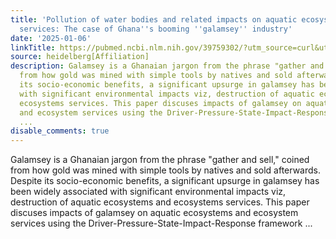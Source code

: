 ```yaml
---
title: 'Pollution of water bodies and related impacts on aquatic ecosystems and ecosystem
  services: The case of Ghana''s booming ''galamsey'' industry'
date: '2025-01-06'
linkTitle: https://pubmed.ncbi.nlm.nih.gov/39759302/?utm_source=curl&utm_medium=rss&utm_campaign=pubmed-2&utm_content=1FakS-2QOkCT8HsMOQP1bCRQ4YzyumYOmxmF0moLsQ3dFB1E9V&fc=20220326224207&ff=20250106171058&v=2.18.0.post9+e462414
source: heidelberg[Affiliation]
description: Galamsey is a Ghanaian jargon from the phrase "gather and sell," coined
  from how gold was mined with simple tools by natives and sold afterwards. Despite
  its socio-economic benefits, a significant upsurge in galamsey has been widely associated
  with significant environmental impacts viz, destruction of aquatic ecosystems and
  ecosystems services. This paper discuses impacts of galamsey on aquatic ecosystems
  and ecosystem services using the Driver-Pressure-State-Impact-Response framework
  ...
disable_comments: true
---
```

Galamsey is a Ghanaian jargon from the phrase "gather and sell," coined from how gold was mined with simple tools by natives and sold afterwards. Despite its socio-economic benefits, a significant upsurge in galamsey has been widely associated with significant environmental impacts viz, destruction of aquatic ecosystems and ecosystems services. This paper discuses impacts of galamsey on aquatic ecosystems and ecosystem services using the Driver-Pressure-State-Impact-Response framework ...